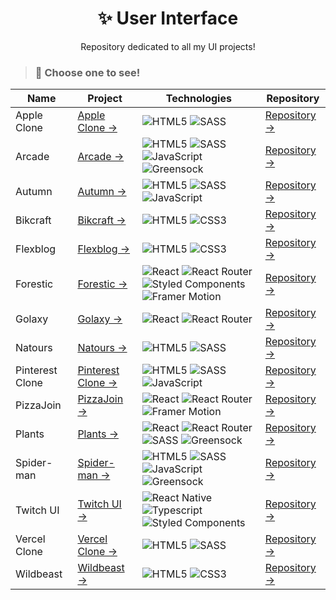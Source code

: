 <h1 align="center"><strong>✨ User Interface</strong></h1>
<p align="center">Repository dedicated to all my UI projects!</p> 


>### 🌟 Choose one to see!

| Name       | Project                              | Technologies                                        | Repository                                                                                                                         |
| ---------- | ------------------------------------------------------------------------------------------------------------------------------ | -------------------------------------------------------------------------------------------------------------------------------- | ---------------------------------------- |
| Apple Clone | [Apple Clone →](https://apple-clone-pedro.netlify.app/)  | <img alt="HTML5" src="https://img.shields.io/badge/HTML5-E34F26?style=for-the-badge&logo=html5&logoColor=white" /> <img alt="SASS" src="https://img.shields.io/badge/SASS%20-hotpink.svg?&style=for-the-badge&logo=SASS&logoColor=white"/> | [Repository →](https://github.com/Pedro-Murilo/apple-clone) |
| Arcade      | [Arcade →](https://arcade-pedro.netlify.app/) | <img alt="HTML5" src="https://img.shields.io/badge/HTML5-E34F26?style=for-the-badge&logo=html5&logoColor=white" /> <img alt="SASS" src="https://img.shields.io/badge/SASS%20-hotpink.svg?&style=for-the-badge&logo=SASS&logoColor=white"/> <img alt="JavaScript" src="https://img.shields.io/badge/javascript%20-%23323330.svg?&style=for-the-badge&logo=javascript&logoColor=%23F7DF1E"/>  <img alt="Greensock" src="https://img.shields.io/badge/Greensock-88CE02?style=for-the-badge&logo=greensock&logoColor=white" />  | [Repository →](https://github.com/Pedro-Murilo/arcade)
| Autumn      | [Autumn →](https://autumn-pedro.netlify.app/) | <img alt="HTML5" src="https://img.shields.io/badge/HTML5-E34F26?style=for-the-badge&logo=html5&logoColor=white" /> <img alt="SASS" src="https://img.shields.io/badge/SASS%20-hotpink.svg?&style=for-the-badge&logo=SASS&logoColor=white"/> <img alt="JavaScript" src="https://img.shields.io/badge/javascript%20-%23323330.svg?&style=for-the-badge&logo=javascript&logoColor=%23F7DF1E"/> | [Repository →](https://github.com/Pedro-Murilo/autumn)
| Bikcraft    | [Bikcraft →](https://bikcraft-pedro.netlify.app/)  | <img alt="HTML5" src="https://img.shields.io/badge/HTML5-E34F26?style=for-the-badge&logo=html5&logoColor=white" /> <img alt="CSS3" src="https://img.shields.io/badge/CSS3-1572B6?style=for-the-badge&logo=css3&logoColor=white" /> | [Repository →](https://github.com/Pedro-Murilo/bikcraft)
| Flexblog    | [Flexblog →](https://flexblog-pedro.netlify.app/)  | <img alt="HTML5" src="https://img.shields.io/badge/HTML5-E34F26?style=for-the-badge&logo=html5&logoColor=white" /> <img alt="CSS3" src="https://img.shields.io/badge/CSS3-1572B6?style=for-the-badge&logo=css3&logoColor=white" /> | [Repository →](https://github.com/Pedro-Murilo/flexblog)
| Forestic    | [Forestic →](https://forestic-pedro.netlify.app/)  | <img alt="React" src="https://img.shields.io/badge/react%20-%2320232a.svg?&style=for-the-badge&logo=react&logoColor=%2361DAFB"/> <img alt="React Router" src="https://img.shields.io/badge/React_Router%20-%2320232a.svg?style=for-the-badge&logo=react-router&color=CA4245&logoColor=white" /> <img alt="Styled Components" src="https://img.shields.io/badge/-Styled_Components-db7092?style=for-the-badge&logo=styled-components&logoColor=000" /> <img alt="Framer Motion" src="https://img.shields.io/badge/Framer_Motion%20-%23000000.svg?&style=for-the-badge&color=c41277"/> | [Repository →](https://github.com/Pedro-Murilo/forestic)
| Golaxy      | [Golaxy →](https://golaxy.netlify.app/) | <img alt="React" src="https://img.shields.io/badge/React-20232A?style=for-the-badge&logo=react&logoColor=61DAFB" /> <img alt="React Router" src="https://img.shields.io/badge/React_Router%20-%2320232a.svg?style=for-the-badge&logo=react-router&color=CA4245&logoColor=white" /> | [Repository →](https://github.com/Pedro-Murilo/golaxy)
| Natours     | [Natours →](https://natours-pedro.netlify.app/) | <img alt="HTML5" src="https://img.shields.io/badge/HTML5-E34F26?style=for-the-badge&logo=html5&logoColor=white" /> <img alt="SASS" src="https://img.shields.io/badge/SASS%20-hotpink.svg?&style=for-the-badge&logo=SASS&logoColor=white"/> | [Repository →](https://github.com/Pedro-Murilo/natours)
| Pinterest Clone | [Pinterest Clone →](https://pinterest-clone-pedro.netlify.app) | <img alt="HTML5" src="https://img.shields.io/badge/HTML5-E34F26?style=for-the-badge&logo=html5&logoColor=white" /> <img alt="SASS" src="https://img.shields.io/badge/SASS%20-hotpink.svg?&style=for-the-badge&logo=SASS&logoColor=white"/> <img alt="JavaScript" src="https://img.shields.io/badge/javascript%20-%23323330.svg?&style=for-the-badge&logo=javascript&logoColor=%23F7DF1E"/> | [Repository →](https://github.com/Pedro-Murilo/pinterest-ui-clone)
| PizzaJoin         | [PizzaJoin →](https://pizzajoin-pedro.netlify.app/)  | <img alt="React" src="https://img.shields.io/badge/react%20-%2320232a.svg?&style=for-the-badge&logo=react&logoColor=%2361DAFB"/> <img alt="React Router" src="https://img.shields.io/badge/React_Router%20-%2320232a.svg?style=for-the-badge&logo=react-router&color=CA4245&logoColor=white" /> <img alt="Framer Motion" src="https://img.shields.io/badge/Framer_Motion-E500C6?style=for-the-badge&logo=framer&logoColor=000"/> | [Repository →](https://github.com/Pedro-Murilo/pizzajoin)
| Plants         | [Plants →](https://plants-pedro.netlify.app/)  | <img alt="React" src="https://img.shields.io/badge/react%20-%2320232a.svg?&style=for-the-badge&logo=react&logoColor=%2361DAFB"/> <img alt="React Router" src="https://img.shields.io/badge/React_Router%20-%2320232a.svg?style=for-the-badge&logo=react-router&color=CA4245&logoColor=white" /> <img alt="SASS" src="https://img.shields.io/badge/SASS%20-hotpink.svg?&style=for-the-badge&logo=SASS&logoColor=white"/> <img alt="Greensock" src="https://img.shields.io/badge/Greensock-88CE02?style=for-the-badge&logo=greensock&logoColor=white" /> | [Repository →](https://github.com/Pedro-Murilo/plants)
| Spider-man     | [Spider-man →](https://spiderman-pedro.netlify.app)  | <img alt="HTML5" src="https://img.shields.io/badge/HTML5-E34F26?style=for-the-badge&logo=html5&logoColor=white" /> <img alt="SASS" src="https://img.shields.io/badge/SASS%20-hotpink.svg?&style=for-the-badge&logo=SASS&logoColor=white"/> <img alt="JavaScript" src="https://img.shields.io/badge/javascript%20-%23323330.svg?&style=for-the-badge&logo=javascript&logoColor=%23F7DF1E"/>  <img alt="Greensock" src="https://img.shields.io/badge/Greensock-88CE02?style=for-the-badge&logo=greensock&logoColor=white" /> | [Repository →](https://github.com/Pedro-Murilo/spider-man)
| Twitch UI      | [Twitch UI →](https://github.com/Pedro-Murilo/twitch-ui/blob/main/.github/twitch-ui.gif) | <img alt="React Native" src="https://img.shields.io/badge/react_native%20-%2320232a.svg?&style=for-the-badge&logo=react&logoColor=%2361DAFB"/> <img alt="Typescript" src="https://img.shields.io/badge/TypeScript-007ACC?style=for-the-badge&logo=typescript&logoColor=white" /> <img alt="Styled Components" src="https://img.shields.io/badge/-Styled_Components-db7092?style=for-the-badge&logo=styled-components&logoColor=000" /> | [Repository →](https://github.com/Pedro-Murilo/twitch-ui)
| Vercel Clone   | [Vercel Clone →](https://vercel-clone-pedro.netlify.app/) | <img alt="HTML5" src="https://img.shields.io/badge/HTML5-E34F26?style=for-the-badge&logo=html5&logoColor=white" /> <img alt="SASS" src="https://img.shields.io/badge/SASS%20-hotpink.svg?&style=for-the-badge&logo=SASS&logoColor=white"/> | [Repository →](https://github.com/Pedro-Murilo/vercel-ui-clone)
| Wildbeast      | [Wildbeast →](https://wildbeast-pedro.netlify.app) | <img alt="HTML5" src="https://img.shields.io/badge/HTML5-E34F26?style=for-the-badge&logo=html5&logoColor=white" /> <img alt="CSS3" src="https://img.shields.io/badge/CSS3-1572B6?style=for-the-badge&logo=css3&logoColor=white" /> | [Repository →](https://github.com/Pedro-Murilo/wildbeast)









